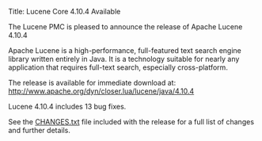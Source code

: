 Title: Lucene Core 4.10.4 Available

The Lucene PMC is pleased to announce the release of Apache Lucene 4.10.4

Apache Lucene is a high-performance, full-featured text search engine
library written entirely in Java. It is a technology suitable for nearly
any application that requires full-text search, especially cross-platform.

The release is available for immediate download at:
 <http://www.apache.org/dyn/closer.lua/lucene/java/4.10.4>

Lucene 4.10.4 includes 13 bug fixes.

See the [CHANGES.txt](/core/4_10_4/changes/Changes.html) file included with the
release for a full list of changes and further details.

